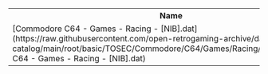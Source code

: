 <table>
<tr><th>Name</th><th>Size</th></tr>
<tr><td>
[Commodore C64 - Games - Racing - [NIB].dat](https://raw.githubusercontent.com/open-retrogaming-archive/dat-catalog/main/root/basic/TOSEC/Commodore/C64/Games/Racing/[NIB]/Commodore C64 - Games - Racing - [NIB].dat)
</td><td>52202</td></tr>
</table>
